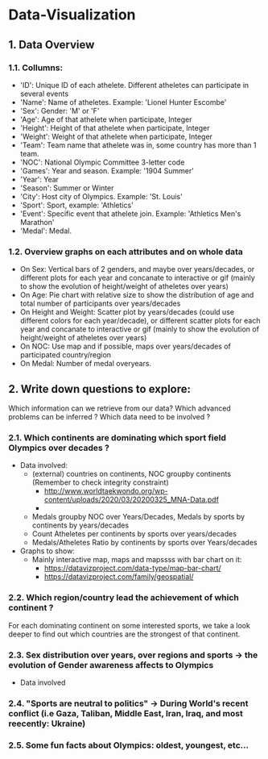# Data-Visualization
## 1. Data Overview
### 1.1. Collumns:
+ 'ID': Unique ID of each athelete. Different atheletes can participate in several events
+ 'Name': Name of atheletes. Example: 'Lionel Hunter Escombe'
+ 'Sex': Gender: 'M' or 'F'
+ 'Age': Age of that athelete when participate, Integer
+ 'Height': Height of that athelete when participate, Integer
+ 'Weight': Weight of that athelete when participate, Integer
+ 'Team': Team name that athelete was in, some country has more than 1 team.
+ 'NOC': National Olympic Committee 3-letter code
+ 'Games': Year and season. Example: '1904 Summer'
+ 'Year': Year
+ 'Season': Summer or Winter
+ 'City': Host city of Olympics. Example: 'St. Louis'
+ 'Sport': Sport, example: 'Athletics'
+ 'Event': Specific event that athelete join. Example: 'Athletics Men's Marathon'
+ 'Medal': Medal.
### 1.2. Overview graphs on each attributes and on whole data
+ On Sex: Vertical bars of 2 genders, and maybe over years/decades, or different plots for each year and concanate to interactive or gif (mainly to show the evolution of height/weight of atheletes over years)
+ On Age: Pie chart with relative size to show the distribution of age and total number of participants over years/decades
+ On Height and Weight: Scatter plot by years/decades (could use different colors for each year/decade), or different scatter plots for each year and concanate to interactive or gif (mainly to show the evolution of height/weight of atheletes over years)
+ On NOC: Use map and if possible, maps over years/decades of participated country/region
+ On Medal: Number of medal overyears.
## 2. Write down questions to explore:
Which information can we retrieve from our data? 
Which advanced problems can be inferred ?
Which data need to be involved ?
### 2.1. Which continents are dominating which sport field Olympics over decades ?
+ Data involved: 
  + (external) countries on continents, NOC groupby continents (Remember to check integrity constraint)
    + http://www.worldtaekwondo.org/wp-content/uploads/2020/03/20200325_MNA-Data.pdf
    + 
  + Medals groupby NOC over Years/Decades, Medals by sports by continents by years/decades 
  + Count Atheletes per continents by sports over years/decades
  + Medals/Atheletes Ratio by continents by sports over Years/decades
+ Graphs to show:
  + Mainly interactive map, maps and mapssss with bar chart on it: 
    + https://datavizproject.com/data-type/map-bar-chart/
    + https://datavizproject.com/family/geospatial/
### 2.2. Which region/country lead the achievement of which continent ?
For each dominating continent on some interested sports, we take a look deeper to find out which countries are the strongest of that continent.
### 2.3. Sex distribution over years, over regions and sports -> the evolution of Gender awareness affects to Olympics
+ Data involved
### 2.4. "Sports are neutral to politics" -> During World's recent conflict (i.e Gaza, Taliban, Middle East, Iran, Iraq, and most reecently: Ukraine)
### 2.5. Some fun facts about Olympics: oldest, youngest, etc...
